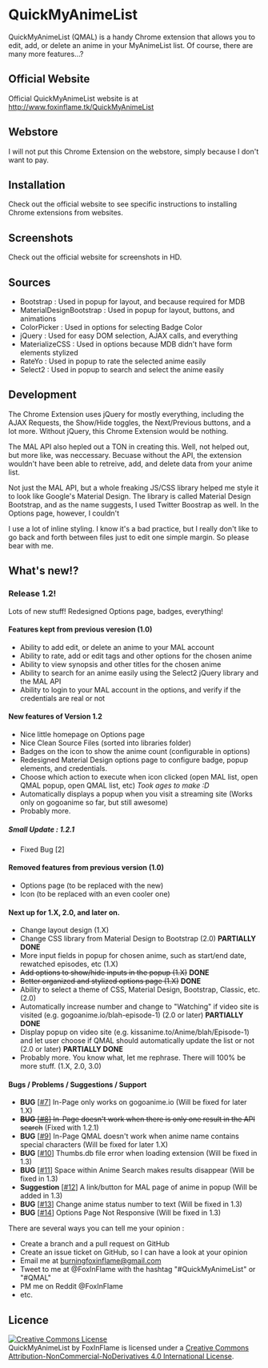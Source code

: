 # QuickMyAnimeList
QuickMyAnimeList (QMAL) is a handy Chrome extension that allows you to edit, add, or delete an anime in your MyAnimeList list. Of course, there are many more features...? 

## Official Website
Official QuickMyAnimeList website is at http://www.foxinflame.tk/QuickMyAnimeList

## Webstore
I will not put this Chrome Extension on the webstore, simply because I don't want to pay.

## Installation
Check out the official website to see specific instructions to installing Chrome extensions from websites.

## Screenshots
Check out the official website for screenshots in HD.

## Sources
- Bootstrap : Used in popup for layout, and because required for MDB
- MaterialDesignBootstrap : Used in popup for layout, buttons, and animations
- ColorPicker : Used in options for selecting Badge Color
- jQuery : Used for easy DOM selection, AJAX calls, and everything
- MaterializeCSS : Used in options because MDB didn't have form elements stylized
- RateYo : Used in popup to rate the selected anime easily
- Select2 : Used in popup to search and select the anime easily

## Development
The Chrome Extension uses jQuery for mostly everything, including the AJAX Requests, the Show/Hide toggles, the Next/Previous buttons, and a lot more. Without jQuery, this Chrome Extension would be nothing.

The MAL API also hepled out a TON in creating this. Well, not helped out, but more like, was neccessary. Becuase without the API, the extension wouldn't have been able to retreive, add, and delete data from your anime list.

Not just the MAL API, but a whole freaking JS/CSS library helped me style it to look like Google's Material Design. The library is called Material Design Bootstrap, and as the name suggests, I used Twitter Boostrap as well. In the Options page, however, I couldn't

I use a lot of inline styling. I know it's a bad practice, but I really don't like to go back and forth between files just to edit one simple margin. So please bear with me.

## What's new!?
### Release 1.2!

Lots of new stuff! Redesigned Options page, badges, everything!

#### Features kept from previous veresion (1.0)

- Ability to add edit, or delete an anime to your MAL account
- Ability to rate, add or edit tags and other options for the chosen anime
- Ability to view synopsis and other titles for the chosen anime
- Ability to search for an anime easily using the Select2 jQuery library and the MAL API
- Ability to login to your MAL account in the options, and verify if the credentials are real or not

#### New features of Version 1.2

- Nice little homepage on Options page
- Nice Clean Source Files (sorted into libraries folder)
- Badges on the icon to show the anime count (configurable in options)
- Redesigned Material Design options page to configure badge, popup elements, and credentials.
- Choose which action to execute when icon clicked (open MAL list, open QMAL popup, open QMAL list, etc) *Took ages to make :D*
- Automatically displays a popup when you visit a streaming site (Works only on gogoanime so far, but still awesome)
- Probably more.

##### Small Update : 1.2.1

- Fixed Bug [2]

#### Removed features from previous version (1.0)

- Options page (to be replaced with the new)
- Icon (to be replaced with an even cooler one)

#### Next up for 1.X, 2.0, and later on.

- Change layout design (1.X)
- Change CSS library from Material Design to Bootstrap (2.0) **PARTIALLY DONE**
- More input fields in popup for chosen anime, such as start/end date, rewatched episodes, etc (1.X)
- ~~Add options to show/hide inputs in the popup (1.X)~~ **DONE**
- ~~Better organized and stylized options page (1.X)~~ **DONE**
- Ability to select a theme of CSS, Material Design, Bootstrap, Classic, etc. (2.0)
- Automatically increase number and change to "Watching" if video site is visited (e.g. gogoanime.io/blah-episode-1) (2.0 or later) **PARTIALLY DONE**
- Display popup on video site (e.g. kissanime.to/Anime/blah/Episode-1) and let user choose if QMAL should automatically update the list or not (2.0 or later) **PARTIALLY DONE**
- Probably more. You know what, let me rephrase. There will 100% be more stuff. (1.X, 2.0, 3.0)

#### Bugs / Problems / Suggestions / Support

- **BUG** [[#7](https://github.com/FoxInFlame/QuickMyAnimeList/issues/7)] In-Page only works on gogoanime.io (Will be fixed for later 1.X)
- ~~**BUG** [[#8](https://github.com/FoxInFlame/QuickMyAnimeList/issues/8)] In-Page doesn't work when there is only one result in the API search~~ (Fixed with 1.2.1)
- **BUG**  [[#9](https://github.com/FoxInFlame/QuickMyAnimeList/issues/9)] In-Page QMAL doesn't work when anime name contains special characters (Will be fixed for later 1.X)
- **BUG** [[#10](https://github.com/FoxInFlame/QuickMyAnimeList/issues/10)] Thumbs.db file error when loading extension (Will be fixed in 1.3)
- **BUG** [[#11](https://github.com/FoxInFlame/QuickMyAnimeList/issues/11)] Space within Anime Search makes results disappear (Will be fixed in 1.3)
- **Suggestion** [[#12](https://github.com/FoxInFlame/QuickMyAnimeList/issues/12)] A link/button for MAL page of anime in popup (Will be added in 1.3)
- **BUG** [[#13](https://github.com/FoxInFlame/QuickMyAnimeList/issues/13)] Change anime status number to text (Will be fixed in 1.3)
- **BUG** [[#14](https://github.com/FoxInFlame/QuickMyAnimeList/issues/14)] Options Page Not Responsive (Will be fixed in 1.3)

There are several ways you can tell me your opinion :

- Create a branch and a pull request on GitHub
- Create an issue ticket on GitHub, so I can have a look at your opinion
- Email me at burningfoxinflame@gmail.com
- Tweet to me at @FoxInFlame with the hashtag "#QuickMyAnimeList" or "#QMAL"
- PM me on Reddit @FoxInFlame
- etc.

## Licence
<a rel="license" href="http://creativecommons.org/licenses/by-nc-nd/4.0"><img alt="Creative Commons License" style="border-width:0" src="https://i.creativecommons.org/l/by-nc-nd/4.0/88x31.png" /></a><br /><span xmlns:dct="http://purl.org/dc/terms" property="dct:title">QuickMyAnimeList</span> by <span xmlns:cc="http://creativecommons.org/ns#" property="cc:attributionName">FoxInFlame</span> is licensed under a <a rel="license" href="http://creativecommons.org/licenses/by-nc-nd/4.0">Creative Commons Attribution-NonCommercial-NoDerivatives 4.0 International License</a>.
